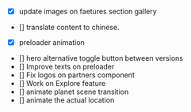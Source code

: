 - [x] update images on faetures section gallery
- [] translate content to chinese.
- [x] preloader animation
- [] hero alternative toggle button between versions
- [] Improve texts on preloader
- [] Fix logos on partners component
- [] Work on Explore feature
- [] animate planet scene transition
- [] animate the actual location
